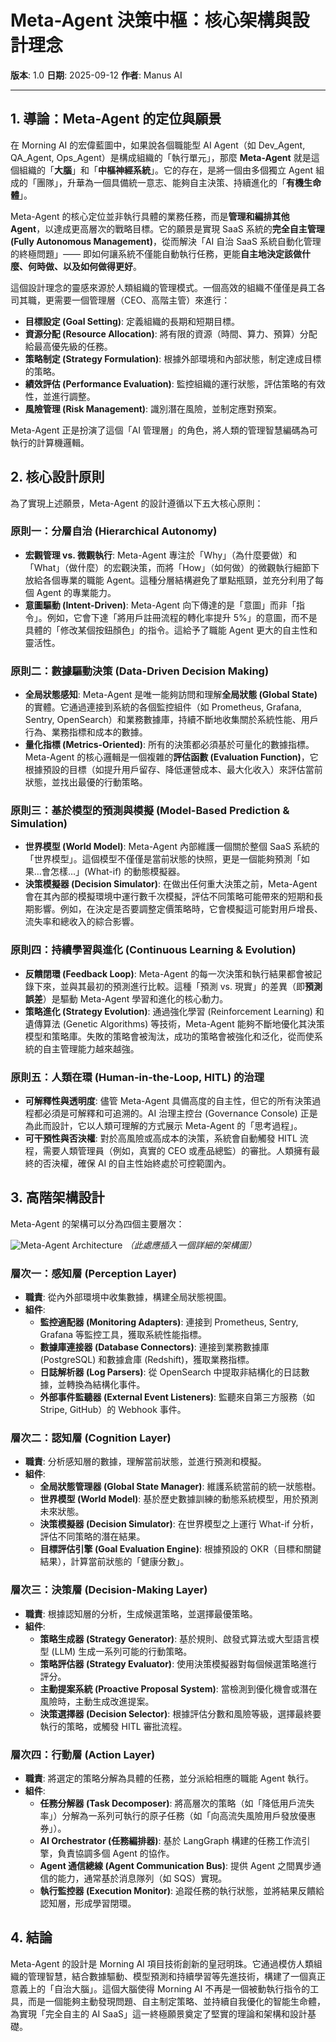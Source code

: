 # Meta-Agent 決策中樞：核心架構與設計理念

**版本**: 1.0
**日期**: 2025-09-12
**作者**: Manus AI

---

## 1. **導論：Meta-Agent 的定位與願景**

在 Morning AI 的宏偉藍圖中，如果說各個職能型 AI Agent（如 Dev_Agent, QA_Agent, Ops_Agent）是構成組織的「執行單元」，那麼 **Meta-Agent** 就是這個組織的「**大腦**」和「**中樞神經系統**」。它的存在，是將一個由多個獨立 Agent 組成的「團隊」，升華為一個具備統一意志、能夠自主決策、持續進化的「**有機生命體**」。

Meta-Agent 的核心定位並非執行具體的業務任務，而是**管理和編排其他 Agent**，以達成更高層次的戰略目標。它的願景是實現 SaaS 系統的**完全自主管理 (Fully Autonomous Management)**，從而解決「AI 自治 SaaS 系統自動化管理的終極問題」—— 即如何讓系統不僅能自動執行任務，更能**自主地決定該做什麼、何時做、以及如何做得更好**。

這個設計理念的靈感來源於人類組織的管理模式。一個高效的組織不僅僅是員工各司其職，更需要一個管理層（CEO、高階主管）來進行：
- **目標設定 (Goal Setting)**: 定義組織的長期和短期目標。
- **資源分配 (Resource Allocation)**: 將有限的資源（時間、算力、預算）分配給最高優先級的任務。
- **策略制定 (Strategy Formulation)**: 根據外部環境和內部狀態，制定達成目標的策略。
- **績效評估 (Performance Evaluation)**: 監控組織的運行狀態，評估策略的有效性，並進行調整。
- **風險管理 (Risk Management)**: 識別潛在風險，並制定應對預案。

Meta-Agent 正是扮演了這個「AI 管理層」的角色，將人類的管理智慧編碼為可執行的計算機邏輯。

## 2. **核心設計原則**

為了實現上述願景，Meta-Agent 的設計遵循以下五大核心原則：

### **原則一：分層自治 (Hierarchical Autonomy)**
- **宏觀管理 vs. 微觀執行**: Meta-Agent 專注於「Why」（為什麼要做）和「What」（做什麼）的宏觀決策，而將「How」（如何做）的微觀執行細節下放給各個專業的職能 Agent。這種分層結構避免了單點瓶頸，並充分利用了每個 Agent 的專業能力。
- **意圖驅動 (Intent-Driven)**: Meta-Agent 向下傳達的是「意圖」而非「指令」。例如，它會下達「將用戶註冊流程的轉化率提升 5%」的意圖，而不是具體的「修改某個按鈕顏色」的指令。這給予了職能 Agent 更大的自主性和靈活性。

### **原則二：數據驅動決策 (Data-Driven Decision Making)**
- **全局狀態感知**: Meta-Agent 是唯一能夠訪問和理解**全局狀態 (Global State)** 的實體。它通過連接到系統的各個監控組件（如 Prometheus, Grafana, Sentry, OpenSearch）和業務數據庫，持續不斷地收集關於系統性能、用戶行為、業務指標和成本的數據。
- **量化指標 (Metrics-Oriented)**: 所有的決策都必須基於可量化的數據指標。Meta-Agent 的核心邏輯是一個複雜的**評估函數 (Evaluation Function)**，它根據預設的目標（如提升用戶留存、降低運營成本、最大化收入）來評估當前狀態，並找出最優的行動策略。

### **原則三：基於模型的預測與模擬 (Model-Based Prediction & Simulation)**
- **世界模型 (World Model)**: Meta-Agent 內部維護一個關於整個 SaaS 系統的「世界模型」。這個模型不僅僅是當前狀態的快照，更是一個能夠預測「如果…會怎樣…」(What-if) 的動態模擬器。
- **決策模擬器 (Decision Simulator)**: 在做出任何重大決策之前，Meta-Agent 會在其內部的模擬環境中運行數千次模擬，評估不同策略可能帶來的短期和長期影響。例如，在決定是否要調整定價策略時，它會模擬這可能對用戶增長、流失率和總收入的綜合影響。

### **原則四：持續學習與進化 (Continuous Learning & Evolution)**
- **反饋閉環 (Feedback Loop)**: Meta-Agent 的每一次決策和執行結果都會被記錄下來，並與其最初的預測進行比較。這種「預測 vs. 現實」的差異（即**預測誤差**）是驅動 Meta-Agent 學習和進化的核心動力。
- **策略進化 (Strategy Evolution)**: 通過強化學習 (Reinforcement Learning) 和遺傳算法 (Genetic Algorithms) 等技術，Meta-Agent 能夠不斷地優化其決策模型和策略庫。失敗的策略會被淘汰，成功的策略會被強化和泛化，從而使系統的自主管理能力越來越強。

### **原則五：人類在環 (Human-in-the-Loop, HITL) 的治理**
- **可解釋性與透明度**: 儘管 Meta-Agent 具備高度的自主性，但它的所有決策過程都必須是可解釋和可追溯的。AI 治理主控台 (Governance Console) 正是為此而設計，它以人類可理解的方式展示 Meta-Agent 的「思考過程」。
- **可干預性與否決權**: 對於高風險或高成本的決策，系統會自動觸發 HITL 流程，需要人類管理員（例如，真實的 CEO 或產品總監）的審批。人類擁有最終的否決權，確保 AI 的自主性始終處於可控範圍內。

## 3. **高階架構設計**

Meta-Agent 的架構可以分為四個主要層次：

![Meta-Agent Architecture](https://i.imgur.com/your-architecture-diagram.png)  *（此處應插入一個詳細的架構圖）*

### **層次一：感知層 (Perception Layer)**
- **職責**: 從內外部環境中收集數據，構建全局狀態視圖。
- **組件**:
    - **監控適配器 (Monitoring Adapters)**: 連接到 Prometheus, Sentry, Grafana 等監控工具，獲取系統性能指標。
    - **數據庫連接器 (Database Connectors)**: 連接到業務數據庫 (PostgreSQL) 和數據倉庫 (Redshift)，獲取業務指標。
    - **日誌解析器 (Log Parsers)**: 從 OpenSearch 中提取非結構化的日誌數據，並轉換為結構化事件。
    - **外部事件監聽器 (External Event Listeners)**: 監聽來自第三方服務（如 Stripe, GitHub）的 Webhook 事件。

### **層次二：認知層 (Cognition Layer)**
- **職責**: 分析感知層的數據，理解當前狀態，並進行預測和模擬。
- **組件**:
    - **全局狀態管理器 (Global State Manager)**: 維護系統當前的統一狀態樹。
    - **世界模型 (World Model)**: 基於歷史數據訓練的動態系統模型，用於預測未來狀態。
    - **決策模擬器 (Decision Simulator)**: 在世界模型之上運行 What-if 分析，評估不同策略的潛在結果。
    - **目標評估引擎 (Goal Evaluation Engine)**: 根據預設的 OKR（目標和關鍵結果），計算當前狀態的「健康分數」。

### **層次三：決策層 (Decision-Making Layer)**
- **職責**: 根據認知層的分析，生成候選策略，並選擇最優策略。
- **組件**:
    - **策略生成器 (Strategy Generator)**: 基於規則、啟發式算法或大型語言模型 (LLM) 生成一系列可能的行動策略。
    - **策略評估器 (Strategy Evaluator)**: 使用決策模擬器對每個候選策略進行評分。
    - **主動提案系統 (Proactive Proposal System)**: 當檢測到優化機會或潛在風險時，主動生成改進提案。
    - **決策選擇器 (Decision Selector)**: 根據評估分數和風險等級，選擇最終要執行的策略，或觸發 HITL 審批流程。

### **層次四：行動層 (Action Layer)**
- **職責**: 將選定的策略分解為具體的任務，並分派給相應的職能 Agent 執行。
- **組件**:
    - **任務分解器 (Task Decomposer)**: 將高層次的策略（如「降低用戶流失率」）分解為一系列可執行的原子任務（如「向高流失風險用戶發放優惠券」）。
    - **AI Orchestrator (任務編排器)**: 基於 LangGraph 構建的任務工作流引擎，負責協調多個 Agent 的協作。
    - **Agent 通信總線 (Agent Communication Bus)**: 提供 Agent 之間異步通信的能力，通常基於消息隊列（如 SQS）實現。
    - **執行監控器 (Execution Monitor)**: 追蹤任務的執行狀態，並將結果反饋給認知層，形成學習閉環。

## 4. **結論**

Meta-Agent 的設計是 Morning AI 項目技術創新的皇冠明珠。它通過模仿人類組織的管理智慧，結合數據驅動、模型預測和持續學習等先進技術，構建了一個真正意義上的「自治大腦」。這個大腦使得 Morning AI 不再是一個被動執行指令的工具，而是一個能夠主動發現問題、自主制定策略、並持續自我優化的智能生命體，為實現「完全自主的 AI SaaS」這一終極願景奠定了堅實的理論和架構和設計基礎。

